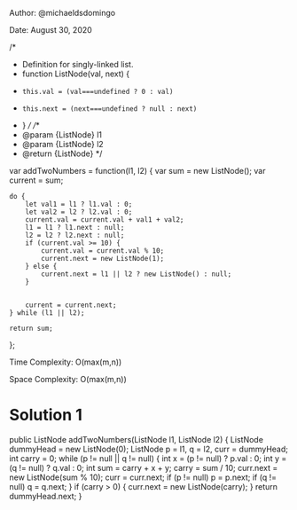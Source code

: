 Author: @michaeldsdomingo

Date: August 30, 2020

/*

 * Definition for singly-linked list.
 * function ListNode(val, next) {
 *     this.val = (val===undefined ? 0 : val)
 *     this.next = (next===undefined ? null : next)
 * }
 */
/**
 * @param {ListNode} l1
 * @param {ListNode} l2
 * @return {ListNode}
 */

var addTwoNumbers = function(l1, l2) {
    var sum = new ListNode();
    var current = sum;
     
    do {
        let val1 = l1 ? l1.val : 0;
        let val2 = l2 ? l2.val : 0;
        current.val = current.val + val1 + val2;
        l1 = l1 ? l1.next : null;
        l2 = l2 ? l2.next : null;
        if (current.val >= 10) {
            current.val = current.val % 10;
            current.next = new ListNode(1);
        } else {
            current.next = l1 || l2 ? new ListNode() : null;
        }


        current = current.next;
    } while (l1 || l2);

    return sum;
};

Time Complexity: O(max(m,n))

Space Complexity: O(max(m,n))


# Solution 1

public ListNode addTwoNumbers(ListNode l1, ListNode l2) {
    ListNode dummyHead = new ListNode(0);
    ListNode p = l1, q = l2, curr = dummyHead;
    int carry = 0;
    while (p != null || q != null) {
        int x = (p != null) ? p.val : 0;
        int y = (q != null) ? q.val : 0;
        int sum = carry + x + y;
        carry = sum / 10;
        curr.next = new ListNode(sum % 10);
        curr = curr.next;
        if (p != null) p = p.next;
        if (q != null) q = q.next;
    }
    if (carry > 0) {
        curr.next = new ListNode(carry);
    }
    return dummyHead.next;
}